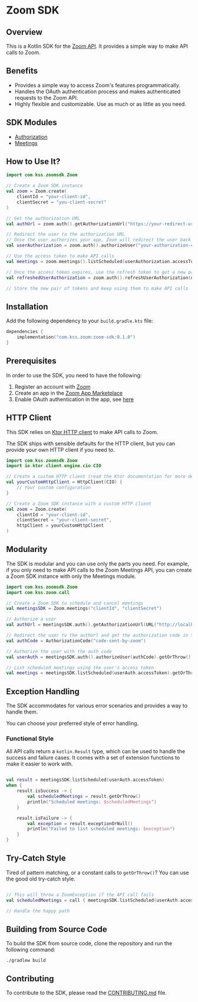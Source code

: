 # Zoom SDK

## Overview
This is a Kotlin SDK for the [Zoom API](https://marketplace.zoom.us/docs/api-reference/introduction). 
It provides a simple way to make API calls to Zoom.

## Benefits
* Provides a simple way to access Zoom's features programmatically.
* Handles the OAuth authentication process and makes authenticated requests to the Zoom API.
* Highly flexible and customizable. Use as much or as little as you need.

## SDK Modules
* [Authorization](authorization/README.md)
* [Meetings](meetings/README.md)

## How to Use It?

```kotlin
import com.kss.zoomsdk.Zoom

// Create a Zoom SDK instance
val zoom = Zoom.create(
    clientId = "your-client-id",
    clientSecret = "you-client-secret"
)

// Get the authorization URL
val authUrl = zoom.auth().getAuthorizationUrl("https://your-redirect-url")

// Redirect the user to the authorization URL
// Once the user authorizes your app, Zoom will redirect the user back to your app with an authorization code
val userAuthorization = zoom.auth().authorizeUser("your-authorization-code")

// Use the access token to make API calls
val meetings = zoom.meetings().listScheduled(userAuthorization.accessToken)

// Once the access token expires, use the refresh token to get a new pair of tokens
val refreshedUserAuthorization = zoom.auth().refreshUserAuthorization(userAuthorization.refreshToken)

// Store the new pair of tokens and keep using them to make API calls
```

## Installation
Add the following dependency to your `build.gradle.kts` file:

```kotlin
dependencies {
    implementation("com.kss.zoom:zoom-sdk:0.1.0")
}
```

## Prerequisites
In order to use the SDK, you need to have the following:
1. Register an account with [Zoom](https://zoom.us/)
2. Create an app in the [Zoom App Marketplace](https://marketplace.zoom.us/)
3. Enable OAuth authentication in the app, see [here](https://developers.zoom.us/docs/zoom-apps/authentication)

## HTTP Client
This SDK relies on [Ktor HTTP client](https://ktor.io/) to make API calls to Zoom.

The SDK ships with sensible defaults for the HTTP client, but you can provide your own HTTP client if you need to.

```kotlin
import com.kss.zoomsdk.Zoom
import io.ktor.client.engine.cio.CIO

// Create a custom HTTP client (read the Ktor documentation for more details)
val yourCustomHttpClient = HttpClient(CIO) {
    // Your custom configuration
}

// Create a Zoom SDK instance with a custom HTTP client
val zoom = Zoom.create(
    clientId = "your-client-id",
    clientSecret = "your-client-secret",
    httpClient = yourCustomHttpClient
)
```

## Modularity
The SDK is modular and you can use only the parts you need. 
For example, if you only need to make API calls to the Zoom Meetings API, 
you can create a Zoom SDK instance with only the Meetings module.

```kotlin
import com.kss.zoomsdk.Zoom
import com.kss.zoom.call

// Create a Zoom SDK to schedule and cancel meetings
val meetingsSDK = Zoom.meetings("clientId", "clientSecret")

// Authorize a user
val authUrl = meetingsSDK.auth().getAuthorizationUrl(URL("http://localhost:8080/callback"))

// Redirect the user to the authUrl and get the authorization code in the callback
val authCode = AuthorizationCode("code-sent-by-zoom")

// Authorize the user with the auth code
val userAuth = meetingsSDK.auth().authorizeUser(authCode).getOrThrow()

// List scheduled meetings using the user's access token
val meetings = meetingsSDK.listScheduled(userAuth.accessToken).getOrThrow()
```

## Exception Handling
The SDK accommodates for various error scenarios and provides a way to handle them.

You can choose your preferred style of error handling.

### Functional Style

All API calls return a `kotlin.Result` type, which can be used to handle the success and failure cases.
It comes with a set of extension functions to make it easier to work with.

```kotlin

val result = meetingsSDK.listScheduled(userAuth.accessToken)
when {
    result.isSuccess -> {
        val scheduledMeetings = result.getOrThrow()
        println("Scheduled meetings: $scheduledMeetings")
    }

    result.isFailure -> {
        val exception = result.exceptionOrNull()
        println("Failed to list scheduled meetings: $exception")
    }
}
```

## Try-Catch Style
Tired of pattern matching, or a constant calls to `getOrThrow()`? You can use the good old try-catch style.

```kotlin

// This will throw a ZoomException if the API call fails
val scheduledMeetings = call { meetingsSDK.listScheduled(userAuth.accessToken) }

// Handle the happy path
```

## Building from Source Code
To build the SDK from source code, clone the repository and run the following command:

```shell
./gradlew build
```

## Contributing
To contribute to the SDK, please read the [CONTRIBUTING.md](CONTRIBUTING.md) file.
